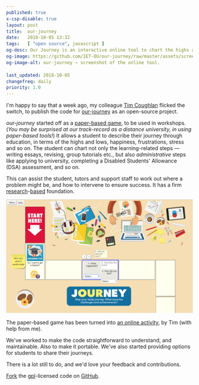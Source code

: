 ```yaml
---
published: true
x-csp-disable: true
layout: post
title:  our-journey
date:   2018-10-05 13:32
tags:   [ "open source", javascript ]
og-desc: Our Journey is an interactive online tool to chart the highs and lows of student journeys.
og-image: https://github.com/IET-OU/our-journey/raw/master/assets/screenshot-1.png
og-image-alt: our-journey — screenshot of the online tool.

last_updated: 2018-10-05
changefreq: daily
priority: 1.0
---
```


I'm happy to say that a week ago, my colleague [Tim Coughlan][tim] flicked the switch,
to publish the code for [our-journey][] as an open-source project.

_our-journey_ started off as a [paper-based game][download], to be used in workshops.
(_You may be surprised at our track-record as a distance university, in using paper-based tools!_)
It allows a student to describe their journey through education, in terms of the highs and lows,
happiness, frustrations, stress and so on.
The student can chart not only the learning-related steps — writing essays, revising, group tutorials etc.,
but also _administrative_ steps like applying to university, completing a Disabled Students' Allowance (DSA) assessment, and so on.

This can assist the student, tutors and support staff to work out where a problem might be,
and how to intervene to ensure success.
It has a firm [research][oro]-[based][oro-2] foundation.

[![Screenshot of the online tool][image]][our-journey]

The paper-based game has been turned into [an online activity][tool], by Tim (with help from me).

We've worked to make the code straightforward to understand, and maintainable.
Also to make it portable.
We've also started providing options for students to share their journeys.

There is a lot still to do, and we'd love your feedback and contributions.

[Fork][gh] the [gpl][]-licensed code on [GitHub][gh].

[tim]: https://iet.open.ac.uk/people/tim.coughlan
[our-journey]: https://iet-ou.github.io/our-journey/ "our-journey"
[download]: https://iet-ou.github.io/our-journey/download.html "PDF downloads"
[tool]: https://unpkg.com/our-journey/index.html
[gh]: https://github.com/IET-OU/our-journey
[gpl]: https://github.com/IET-OU/our-journey/blob/master/LICENSE.txt
  "GNU General Public License v3.0"

[oro]: https://oro.open.ac.uk/54760/ "Research paper. Coughlan & Lister, 2018"
[oro-2]: hhttps://oro.open.ac.uk/48991/ "Researh paper. Coughlan, Ullmann & Lister, 2017."
[image]: https://github.com/IET-OU/our-journey/raw/master/assets/screenshot-1.png

[End]: //.
